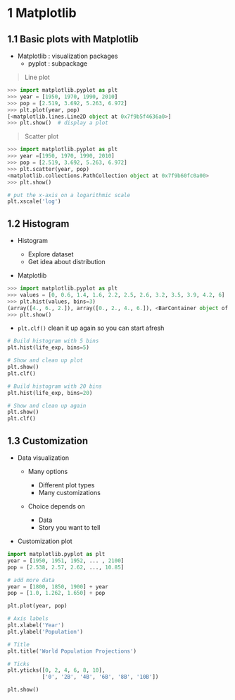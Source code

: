 # 1 Matplotlib

## 1.1 Basic plots with Matplotlib

* Matplotlib : visualization packages
    * pyplot : subpackage
        
> Line plot

```python
>>> import matplotlib.pyplot as plt
>>> year = [1950, 1970, 1990, 2010]
>>> pop = [2.519, 3.692, 5.263, 6.972]
>>> plt.plot(year, pop)
[<matplotlib.lines.Line2D object at 0x7f9b5f4636a0>]
>>> plt.show()  # display a plot
```

> Scatter plot
    
```python
>>> import matplotlib.pyplot as plt
>>> year =[1950, 1970, 1990, 2010]
>>> pop = [2.519, 3.692, 5.263, 6.972]
>>> plt.scatter(year, pop)
<matplotlib.collections.PathCollection object at 0x7f9b60fc0a00>
>>> plt.show()
```

```python
# put the x-axis on a logarithmic scale
plt.xscale('log')
```

## 1.2 Histogram

* Histogram

    * Explore dataset
    * Get idea about distribution

* Matplotlib 

```python
>>> import matplotlib.pyplot as plt
>>> values = [0, 0.6, 1.4, 1.6, 2.2, 2.5, 2.6, 3.2, 3.5, 3.9, 4.2, 6]
>>> plt.hist(values, bins=3)
(array([4., 6., 2.]), array([0., 2., 4., 6.]), <BarContainer object of 3 artists>)
>>> plt.show()
```

* `plt.clf()` clean it up again so you can start afresh

```python
# Build histogram with 5 bins
plt.hist(life_exp, bins=5)

# Show and clean up plot
plt.show()
plt.clf()

# Build histogram with 20 bins
plt.hist(life_exp, bins=20)

# Show and clean up again
plt.show()
plt.clf()
```

## 1.3 Customization

* Data visualization

    * Many options
        * Different plot types
        * Many customizations

    * Choice depends on
        * Data
        * Story you want to tell

*  Customization plot

```python
import matplotlib.pyplot as plt
year = [1950, 1951, 1952, ... , 2100]
pop = [2.538, 2.57, 2.62, ..., 10.85]

# add more data
year = [1800, 1850, 1900] + year
pop = [1.0, 1.262, 1.650] + pop

plt.plot(year, pop)

# Axis labels
plt.xlabel('Year')
plt.ylabel('Population')

# Title
plt.title('World Population Projections')

# Ticks
plt.yticks([0, 2, 4, 6, 8, 10],
           ['0', '2B', '4B', '6B', '8B', '10B'])

plt.show()
```























